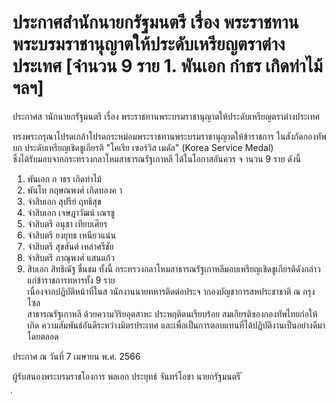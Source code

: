 
# ประกาศสำนักนายกรัฐมนตรี เรื่อง พระราชทานพระบรมราชานุญาตให้ประดับเหรียญตราต่างประเทศ [จำนวน 9 ราย 1. พันเอก กำธร เกิดท่าไม้ ฯลฯ]
      
      

      
      

ประกาศส านักนายกรัฐมนตรี 
เรื่อง  พระราชทานพระบรมราชานุญาตให้ประดับเหรียญตราต่างประเทศ 
 
 
ทรงพระกรุณาโปรดเกล้าโปรดกระหม่อมพระราชทานพระบรมราชานุญาตให้ข้าราชการ 
ในสังกัดกองทัพบก  ประดับเหรียญเชิดชูเกียรติ  "โคเรีย  เซอร์วิส  เมดัล"  (Korea  Service  Medal)   
ซึ่งได้รับมอบจากกระทรวงกลาโหมสาธารณรัฐเกาหลี  ได้ในโอกาสอันควร  จ านวน  9  ราย  ดังนี้ 
1. พันเอก ก าธร  เกิดท่าไม้ 
2. พันโท กฤษณพงศ์  เกิดทองค า 
3. จ่าสิบเอก สุปรีย์  ฤทธิสุข 
4. จ่าสิบเอก เจษฎาวัฒน์  เณรชู 
5. จ่าสิบตรี อนุชา  เทียบเศียร 
6. จ่าสิบตรี ยงยุทธ  เหนียวแน่น 
7. จ่าสิบตรี สุขสันต์  เหล่าศรีชัย 
8. จ่าสิบตรี ภาณุพงศ์  แสนแก้ว 
9. สิบเอก สิทธิณัฐ  ชื่นชม 
ทั้งนี้  กระทรวงกลาโหมสาธารณรัฐเกาหลีมอบเหรียญเชิดชูเกียรติดังกล่าวแก่ข้าราชการทหารทั้ง  9  ราย   
เนื่องจากปฏิบัติหน้าที่ในส านักงานนายทหารติดต่อประจ ากองบัญชาการสหประชาชาติ  ณ  กรุงโซล   
สาธารณรัฐเกาหลี  ด้วยความวิริยอุตสาหะ  ประพฤติตนเรียบร้อย  สมเกียรติของกองทัพไทยก่อให้เกิด 
ความสัมพันธ์อันดีระหว่างมิตรประเทศ  และเพื่อเป็นการตอบแทนที่ได้ปฏิบัติงานเป็นอย่างดีมาโดยตลอด 
 
ประกาศ  ณ  วันที่  7  เมษายน  พ.ศ.  2566 
 
ผู้รับสนองพระบรมราชโองการ 
พลเอก ประยุทธ์  จันทร์โอชา 
นายกรัฐมนตรี 
้
 
่
 